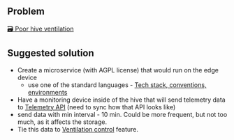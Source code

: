 ## Problem

[🗃️ Poor hive ventilation](../../../Problems/🗃️%20Poor%20hive%20ventilation.md)

## Suggested solution

- Create a microservice (with AGPL license) that would run on the edge device
    - use one of the standard languages - [Tech stack, conventions, environments](https://www.notion.so/Tech-stack-conventions-environments-8fdfa92805414c099f3e286cc2cc477f?pvs=21)
- Have a monitoring device inside of the hive that will send telemetry data to [Telemetry API](https://www.notion.so/Telemetry-API-5d60632841534620ba56d1bb296af98b?pvs=21) (need to sync how that API looks like)
- send data with min interval - 10 min. Could be more frequent, but not too much, as it affects the storage.
- Tie this data to [Ventilation control](https://www.notion.so/Ventilation-control-023a9bf9e44548809132c57557c2e7f4?pvs=21) feature.
